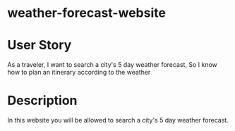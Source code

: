# weather-forecast-website

# User Story 
As a traveler,
 I want to search a city's 5 day weather forecast,
 So I know how to plan an itinerary according to the weather 

# Description 
In this website you will be allowed to search a city's 5 day weather forecast. 
